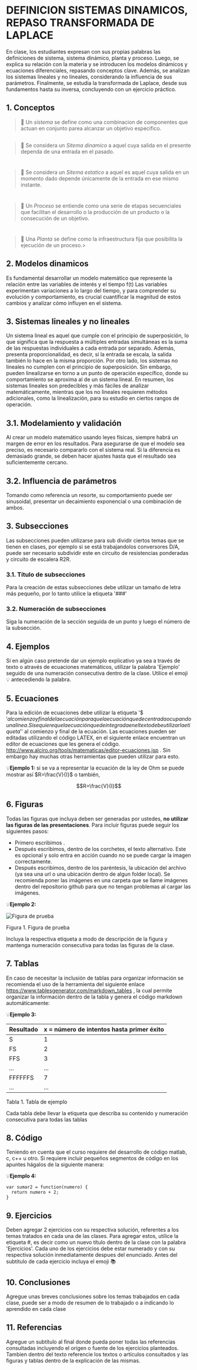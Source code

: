 # DEFINICION SISTEMAS DINAMICOS, REPASO TRANSFORMADA DE LAPLACE
En clase, los estudiantes expresan con sus propias palabras las definiciones de sistema, sistema dinámico, planta y proceso. Luego, se explica su relación con la materia y se introducen los modelos dinámicos y ecuaciones diferenciales, repasando conceptos clave. Además, se analizan los sistemas lineales y no lineales, considerando la influencia de sus parámetros. Finalmente, se estudia la transformada de Laplace, desde sus fundamentos hasta su inversa, concluyendo con un ejercicio práctico.
## 1. Conceptos
> 🔑 Un *sistema* se define como una combinacion de componentes que actuan en conjunto parea alcanzar un objetivo especifico.
##
> 🔑 Se considera un *Sitema dinamico* a aquel cuya salida en el presente dependa de una entrada en el pasado.
#
> 🔑 Se considera un *Sitema estatico* a aquel es aquel cuya salida en un momento dado depende únicamente de la entrada en ese mismo instante.
#
> 🔑 Un *Proceso* se entiende como una serie de etapas secuenciales que facilitan el desarrollo o la producción de un producto o la consecución de un objetivo.
#
> 🔑 Una *Planta* se define como la infraestructura fija que posibilita la ejecución de un proceso.>
## 2. Modelos dinamicos
Es fundamental desarrollar un modelo matemático que represente la relación entre las variables de interés y el tiempo f(t)
Las variables experimentan variaciones a lo largo del tiempo, y para comprender su evolución y comportamiento, es crucial cuantificar la magnitud de estos cambios y analizar cómo influyen en el sistema.
## 3. Sistemas lineales y no lineales
 Un sistema lineal es aquel que cumple con el principio de superposición, lo que significa que la respuesta a múltiples entradas simultáneas es la suma de las respuestas individuales a cada entrada por separado. Además, presenta proporcionalidad, es decir, si la entrada se escala, la salida también lo hace en la misma proporción.
Por otro lado, los sistemas no lineales no cumplen con el principio de superposición. Sin embargo, pueden linealizarse en torno a un punto de operación específico, donde su comportamiento se aproxima al de un sistema lineal.
En resumen, los sistemas lineales son predecibles y más fáciles de analizar matemáticamente, mientras que los no lineales requieren métodos adicionales, como la linealización, para su estudio en ciertos rangos de operación. 
## 3.1. Modelamiento y validación
Al crear un modelo matemático usando leyes físicas, siempre habrá un margen de error en los resultados. Para asegurarse de que el modelo sea preciso, es necesario compararlo con el sistema real. Si la diferencia es demasiado grande, se deben hacer ajustes hasta que el resultado sea suficientemente cercano. 
## 3.2. Influencia de parámetros
Tomando como referencia un resorte, su comportamiento puede ser sinusoidal, presentar un decaimiento exponencial o una combinación de ambos.

## 3. Subsecciones
Las subsecciones pueden utilizarse para sub dividir ciertos temas que se tienen en clases, por ejemplo si se está trabajandolos conversores D/A, puede ser necesario subdividir este en circuito de resistencias ponderadas y circuito de escalera R2R. 
### 3.1. Título de subsecciones
Para la creación de estas subsecciones debe utilizar un tamaño de letra más pequeño, por lo tanto utilice la etiqueta '###' 
### 3.2. Numeración de subsecciones
Siga la numeración de la sección seguida de un punto y luego el número de la subsección.

## 4. Ejemplos
Si en algún caso pretende dar un ejemplo explicativo ya sea a través de texto o através de ecuaciones matemáticos, utilizar la palabra 'Ejemplo' seguido de una numeración consecutiva dentro de la clase. Utilice el emoji 💡 antecediendo la palabra.

## 5. Ecuaciones
Para la edición de ecuaciones debe utilizar la etiqueta '$$' al comienzo y final de la ecuación para que la ecuación quede centrada ocupando una línea. Si se quiere que la ecuación quede integrada en el texto debe utilizar la etiqueta '$' al comienzo y final de la ecuación. Las ecuaciones pueden ser editadas utilizando el código LATEX, en el siguiente enlace encuentran un editor de ecuaciones que les genera el código. http://www.alciro.org/tools/matematicas/editor-ecuaciones.jsp . Sin embargo hay muchas otras herramientas que pueden utilizar para esto.

💡**Ejemplo 1:** si se va a representar la ecuación de la ley de Ohm se puede mostrar así $R=\frac{V}{I}$ o también,

$$R=\frac{V}{I}$$

## 6. Figuras
Todas las figuras que incluya deben ser generadas por ustedes, **no utilizar las figuras de las presentaciones**. Para incluir figuras puede seguir los siguientes pasos:
* Primero escribimos ![]().
* Después escribimos, dentro de los corchetes, el texto alternativo. Este es opcional y solo entra en acción cuando no se puede cargar la imagen correctamente.
* Después escribimos, dentro de los paréntesis, la ubicación del archivo (ya sea una url o una ubicación dentro de algun folder local). Se recomienda poner las imágenes en una carpeta que se llame imágenes dentro del repositorio github para que no tengan problemas al cargar las imágenes.

💡**Ejemplo 2:**

![Figura de prueba](images/plantilla/Captura2.PNG)

Figura 1. Figura de prueba

Incluya la respectiva etiqueta a modo de descripción de la figura y mantenga numeración consecutiva para todas las figuras de la clase.

## 7. Tablas
En caso de necesitar la inclusión de tablas para organizar información se recomienda el uso de la herramienta del siguiente enlace https://www.tablesgenerator.com/markdown_tables , la cual permite organizar la información dentro de la tabla y genera el código markdown automáticamente:

💡**Ejemplo 3:** 

| **Resultado** | **x = número de intentos hasta primer éxito** |
|---------------|-----------------------------------------------|
|       S       |                       1                       |
|       FS      |                       2                       |
|      FFS      |                       3                       |
|      ...      |                      ...                      |
|    FFFFFFS    |                       7                       |
|      ...      |                      ...                      |

Tabla 1. Tabla de ejemplo

Cada tabla debe llevar la etiqueta que describa su contenido y numeración consecutiva para todas las tablas

## 8. Código
Teniendo en cuenta que el curso requiere del desarrollo de código matlab, c, c++ u otro. Si requiere incluir pequeños segmentos de código en los apuntes hágalos de la siguiente manera:

💡**Ejemplo 4:**
```
var sumar2 = function(numero) {
  return numero + 2;
}
```

## 9. Ejercicios
Deben agregar 2 ejercicios con su respectiva solución, referentes a los temas tratados en cada una de las clases. Para agregar estos, utilice la etiqueta #, es decir como un nuevo título dentro de la clase con la palabra 'Ejercicios'. Cada uno de los ejercicios debe estar numerado y con su respectiva solución inmediatamente despues del enunciado. Antes del subtitulo de cada ejercicio incluya el emoji 📚

## 10. Conclusiones
Agregue unas breves conclusiones sobre los temas trabajados en cada clase, puede ser a modo de resumen de lo trabajado o a indicando lo aprendido en cada clase

## 11. Referencias
Agregue un subtítulo al final donde pueda poner todas las referencias consultadas incluyendo el origen o fuente de los ejercicios planteados. Tambien dentro del texto referencie los textos o artículos consultados y las figuras y tablas dentro de la explicación de las mismas.

